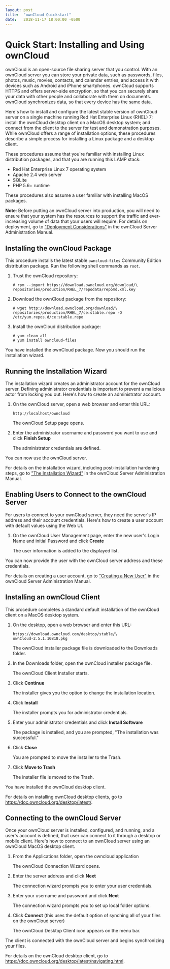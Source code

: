 ```yaml
---
layout: post
title:  "ownCloud Quickstart"
date:   2018-11-17 18:00:00 -0500
---
```

# Quick Start: Installing and Using ownCloud

ownCloud is an open-source file sharing server that you control. With an ownCloud server you can store your private data, such as passwords, files, photos, music, movies, contacts, and calendar entries, and access it with devices such as Android and iPhone smartphones. ownCloud supports HTTPS and offers server-side encryption, so that you can securely share your data with other people and collaborate with them on documents. ownCloud synchronizes data, so that every device has the same data.

Here's how to install and configure the latest stable version of ownCloud server on a single machine running Red Hat Enterprise Linux (RHEL) 7; install the ownCloud desktop client on a MacOS desktop system; and connect from the client to the server for test and demonstration purposes. While ownCloud offers a range of installation options, these procedures describe a simple process for installing a Linux package and a desktop client.

These procedures assume that you're familiar with installing Linux distribution packages, and that you are running this LAMP stack:

* Red Hat Enterprise Linux 7 operating system
* Apache 2.4 web server
* SQLite
* PHP 5.6+ runtime

These procedures also assume a user familiar with installing MacOS packages.

**Note**: Before putting an ownCloud server into production, you will need to ensure that your system has the resources to support the traffic and ever-increasing volume of data that your users will require. For details on deployment, go to ["Deployment Considerations"](https://doc.owncloud.org/server/latest/admin_manual/installation/deployment_considerations.html) in the ownCloud Server Administration Manual.

## Installing the ownCloud Package

This procedure installs the latest stable `owncloud-files` Community Edition distribution package. Run the following shell commands as `root`.

1. Trust the ownCloud repository:

   ```# rpm --import https://download.owncloud.org/download/\```<br>
   ```repositories/production/RHEL_7/repodata/repomd.xml.key```

2. Download the ownCloud package from the repository:

   ```# wget http://download.owncloud.org/download/\```<br>
   ```repositories/production/RHEL_7/ce:stable.repo -O /etc/yum.repos.d/ce:stable.repo```

3. Install the ownCloud distribution package:

   ```# yum clean all```<br>
   ```# yum install owncloud-files```

You have installed the ownCloud package. Now you should run the installation wizard.

## Running the Installation Wizard

The installation wizard creates an administrator account for the ownCloud server. Defining administrator credentials is important to prevent a malicious actor from locking you out. Here's how to create an administrator account.

1. On the ownCloud server, open a web browser and enter this URL:

    ```http://localhost/owncloud```

   The ownCloud Setup page opens.

2. Enter the administrator username and password you want to use and click **Finish Setup**

   The administrator credentials are defined.

You can now use the ownCloud server.

For details on the installation wizard, including post-installation hardening steps, go to ["The Installation Wizard"](https://doc.owncloud.org/server/latest/admin_manual/installation/installation_wizard.html) in the ownCloud Server Administration Manual.

## Enabling Users to Connect to the ownCloud Server

For users to connect to your ownCloud server, they need the server's IP address and their account credentials. Here's how to create a user account with default values using the Web UI.

1. On the ownCloud User Management page, enter the new user's Login Name and initial Password and click **Create**

   The user information is added to the displayed list.

You can now provide the user with the ownCloud server address and these credentials.

For details on creating a user account, go to ["Creating a New User"](https://doc.owncloud.org/server/latest/admin_manual/configuration/user/user_configuration.html#creating-a-new-user) in the ownCloud Server Administration Manual.

## Installing an ownCloud Client

This procedure completes a standard default installation of the ownCloud client on a MacOS desktop system.

1. On the desktop, open a web browser and enter this URL:

   ```https://download.owncloud.com/desktop/stable/\```<br>
   ```ownCloud-2.5.1.10818.pkg```

   The ownCloud installer package file is downloaded to the Downloads folder.

2. In the Downloads folder, open the ownCloud installer package file.

   The ownCloud Client Installer starts.

3. Click **Continue**

   The installer gives you the option to change the installation location.

4. Click **Install**

   The installer prompts you for administrator credentials.

5. Enter your administrator credentials and click **Install Software**

   The package is installed, and you are prompted, "The installation was successful."

6. Click **Close**

   You are prompted to move the installer to the Trash.

7. Click **Move to Trash**

   The installer file is moved to the Trash.

You have installed the ownCloud desktop client.

For details on installing ownCloud desktop clients, go to <https://doc.owncloud.org/desktop/latest/>.

## Connecting to the ownCloud Server

Once your ownCloud server is installed, configured, and running, and a user's account is defined, that user can connect to it through a desktop or mobile client. Here's how to connect to an ownCloud server using an ownCloud MacOS desktop client.

1. From the Applications folder, open the owncloud application

   The ownCloud Connection Wizard opens.

2. Enter the server address and click **Next**

   The connection wizard prompts you to enter your user credentials.

3. Enter your username and password and click **Next**

   The connection wizard prompts you to set up local folder options.

4. Click **Connect** (this uses the default option of synching all of your files on the ownCloud server)

   The ownCloud Desktop Client icon appears on the menu bar.

The client is connected with the ownCloud server and begins synchronizing your files. 

For details on the ownCloud desktop client, go to <https://doc.owncloud.org/desktop/latest/navigating.html>.
